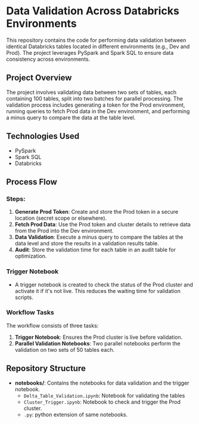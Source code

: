 # Data Validation Across Databricks Environments

This repository contains the code for performing data validation between identical Databricks tables located in different environments (e.g., Dev and Prod). The project leverages PySpark and Spark SQL to ensure data consistency across environments.

## Project Overview

The project involves validating data between two sets of tables, each containing 100 tables, split into two batches for parallel processing. The validation process includes generating a token for the Prod environment, running queries to fetch Prod data in the Dev environment, and performing a minus query to compare the data at the table level.

## Technologies Used

- PySpark
- Spark SQL
- Databricks
  
## Process Flow

### Steps:

1. **Generate Prod Token**: Create and store the Prod token in a secure location (secret scope or elsewhere).
2. **Fetch Prod Data**: Use the Prod token and cluster details to retrieve data from the Prod into the Dev environment.
3. **Data Validation**: Execute a minus query to compare the tables at the data level and store the results in a validation results table.
4. **Audit**: Store the validation time for each table in an audit table for optimization.

### Trigger Notebook

- A trigger notebook is created to check the status of the Prod cluster and activate it if it's not live. This reduces the waiting time for validation scripts.

### Workflow Tasks

The workflow consists of three tasks:
1. **Trigger Notebook**: Ensures the Prod cluster is live before validation.
2. **Parallel Validation Notebooks**: Two parallel notebooks perform the validation on two sets of 50 tables each.

## Repository Structure

- **notebooks/**: Contains the notebooks for data validation and the trigger notebook.
  - `Delta_Table_Validation.ipynb`: Notebook for validating the tables 
  - `Cluster_Trigger.ipynb`: Notebook to check and trigger the Prod cluster.
  - `.py`: python extension of same notebooks.
